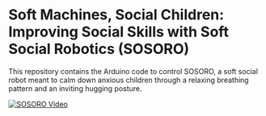 
# Soft Machines, Social Children: Improving Social Skills with Soft Social Robotics (SOSORO)

This repository contains the Arduino code to control SOSORO, a soft social robot meant to calm down anxious children through a relaxing breathing pattern and an inviting hugging posture. 

[![SOSORO Video](Images/SOSORO_readme_SD.gif)](https://www.youtube.com/watch?v=BHUq_afK374)

